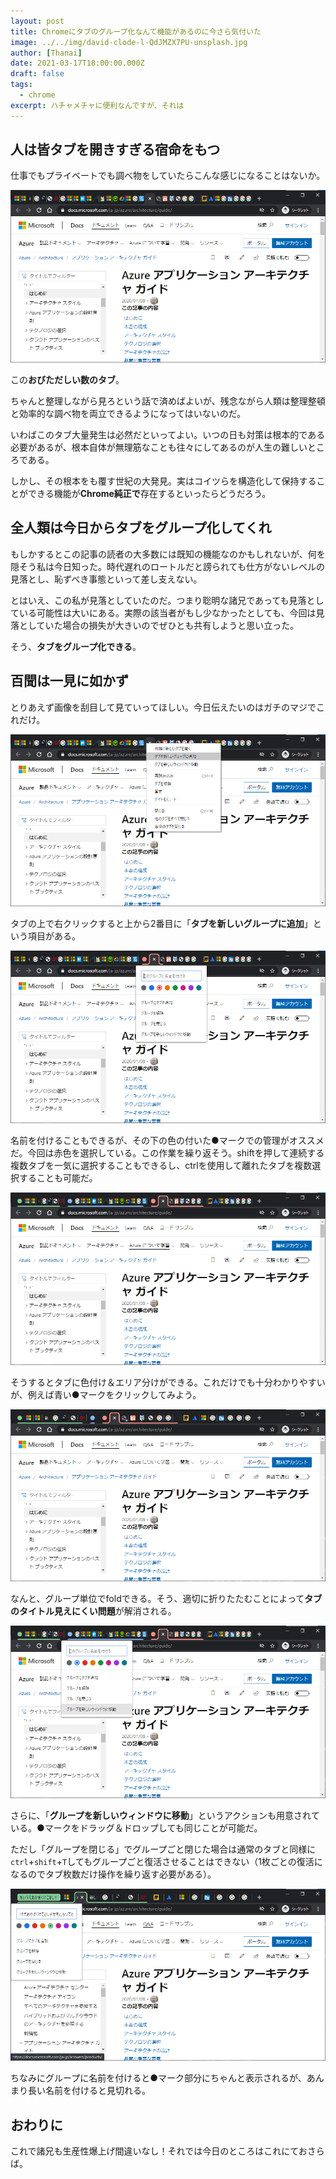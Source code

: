 ```yaml
---
layout: post
title: Chromeにタブのグループ化なんて機能があるのに今さら気付いた
image: ../../img/david-clode-l-QdJMZX7PU-unsplash.jpg
author: [Thanai]
date: 2021-03-17T18:00:00.000Z
draft: false
tags:
  - chrome
excerpt: ハチャメチャに便利なんですが、それは
---
```


<!-- prettier-ignore-start -->

## 人は皆タブを開きすぎる宿命をもつ

仕事でもプライベートでも調べ物をしていたらこんな感じになることはないか。

![](../../img/2021/03/2021-03-17-17-31-14.png)

この**おびただしい数のタブ**。

ちゃんと整理しながら見ろという話で済めばよいが、残念ながら人類は整理整頓と効率的な調べ物を両立できるようになってはいないのだ。

いわばこのタブ大量発生は必然だといってよい。いつの日も対策は根本的である必要があるが、根本自体が無理筋なことも往々にしてあるのが人生の難しいところである。

しかし、その根本をも覆す世紀の大発見。実はコイツらを構造化して保持することができる機能が**Chrome純正で**存在するといったらどうだろう。

## 全人類は今日からタブをグループ化してくれ

もしかするとこの記事の読者の大多数には既知の機能なのかもしれないが、何を隠そう私は今日知った。時代遅れのロートルだと謗られても仕方がないレベルの見落とし、恥ずべき事態といって差し支えない。

とはいえ、この私が見落としていたのだ。つまり聡明な諸兄であっても見落としている可能性は大いにある。実際の該当者がもし少なかったとしても、今回は見落としていた場合の損失が大きいのでぜひとも共有しようと思い立った。

そう、**タブをグループ化できる**。

## 百聞は一見に如かず

とりあえず画像を刮目して見ていってほしい。今日伝えたいのはガチのマジでこれだけ。

![](../../img/2021/03/2021-03-17-17-46-44.png)

タブの上で右クリックすると上から2番目に「**タブを新しいグループに追加**」という項目がある。

![](../../img/2021/03/2021-03-17-17-48-06.png)

名前を付けることもできるが、その下の色の付いた●マークでの管理がオススメだ。今回は赤色を選択している。この作業を繰り返そう。shiftを押して連続する複数タブを一気に選択することもできるし、ctrlを使用して離れたタブを複数選択することも可能だ。

![](../../img/2021/03/2021-03-17-17-52-46.png)

そうするとタブに色付け＆エリア分けができる。これだけでも十分わかりやすいが、例えば青い●マークをクリックしてみよう。

![](../../img/2021/03/2021-03-17-17-54-29.png)

なんと、グループ単位でfoldできる。そう、適切に折りたたむことによって**タブのタイトル見えにくい問題**が解消される。

![](../../img/2021/03/2021-03-17-17-57-11.png)

さらに、「**グループを新しいウィンドウに移動**」というアクションも用意されている。●マークをドラッグ＆ドロップしても同じことが可能だ。

ただし「グループを閉じる」でグループごと閉じた場合は通常のタブと同様に`ctrl`+`shift`+`T`してもグループごと復活させることはできない（1枚ごとの復活になるのでタブ枚数だけ操作を繰り返す必要がある）。

![](../../img/2021/03/2021-03-17-18-06-24.png)

ちなみにグループに名前を付けると●マーク部分にちゃんと表示されるが、あんまり長い名前を付けると見切れる。

## おわりに

これで諸兄も生産性爆上げ間違いなし！それでは今日のところはこれにておさらば。

<!-- prettier-ignore-end -->
